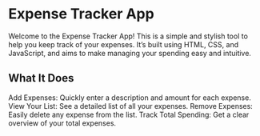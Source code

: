 # Expense Tracker App

Welcome to the Expense Tracker App! This is a simple and stylish tool to help you keep track of your expenses. It’s built using HTML, CSS, and JavaScript, and aims to make managing your spending easy and intuitive.

## What It Does

Add Expenses: Quickly enter a description and amount for each expense.
View Your List: See a detailed list of all your expenses.
Remove Expenses: Easily delete any expense from the list.
Track Total Spending: Get a clear overview of your total expenses.






